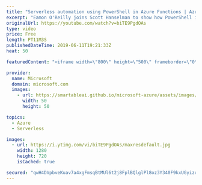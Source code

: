 ```yaml
---
title: "Serverless automation using PowerShell in Azure Functions | Azure Friday"
excerpt: "Eamon O'Reilly joins Scott Hanselman to show how PowerShell in Azure Functions makes it possible for you to automate operational tasks and take advantage of the native Azure integration to deliver and maintain services. [01:150] Demo Start   Azure Functions overview https://aka.ms/azfr/540/01  Create"
originalUrl: https://youtube.com/watch?v=biTE9PgdOAs
type: video
price: Free
length: PT11M3S
publishedDateTime: 2019-06-11T19:21:33Z
heat: 50

featuredContent: "<iframe width=\"800\" height=\"500\" frameborder=\"0\" src=\"https://www.youtube.com/embed/biTE9PgdOAs\" allow=\"accelerometer; autoplay; encrypted-media; gyroscope; picture-in-picture\" allowfullscreen></iframe>"

provider:
  name: Microsoft
  domain: microsoft.com
  images:
    - url: https://smartableai.github.io/microsoft-azure/assets/images/organizations/microsoft.com-50x50.jpg
      width: 50
      height: 50

topics:
  - Azure
  - Serverless

images:
  - url: https://i.ytimg.com/vi/biTE9PgdOAs/maxresdefault.jpg
    width: 1280
    height: 720
    isCached: true

secured: "qwH4DVpbveKuav7a4xgFmsqBtMUl6t2j8FplBQlglPl8oz3Y340F9kxUGyizuNlVP8/GSghmqNDENQDNq96q/mAotXZyVcMC4dikX1iGuY+zrGu5k+C1ppIK7/z9PPVjbI9/cwDH8bkTp2VwXtYnF1lBRGiOfq808Wct4HBRdrQ4T8CPBlPZCV5ch4S3ObdykuDL+HZ+iEVgaH6qGkGEah70ams0+8z6CGLKP5ZELjvL1X6dsIh3IZSxAWX1/3/weNgB2bSnLnIQjQ7yshpQ4dMeRT/BTD4VdGwB1sCZexTQmElLRJmxy9c1RA4JFvrxZiBvKjHBOx6QWcjzM5EPTXrbt3mIU39UWXFH6yy2qxXtXJLL1rav1uCAUoQOdqZsZKrfRKqItZTnBfxbnrunDRA4F+MEraGunr2z/deZczs=;sLlMAyO+WREw30V00uYb7A=="
---
```


